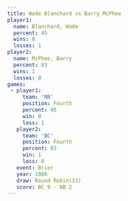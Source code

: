 ```yaml
---
title: Wade Blanchard vs Barry McPhee
player1:               
  name: Blanchard, Wade
  percent: 45          
  wins: 0              
  losses: 1            
player2:               
  name: McPhee, Barry  
  percent: 83          
  wins: 1              
  losses: 0            
games:
 - player1:          
     team: 'NB'      
     position: Fourth
     percent: 45     
     win: 0          
     loss: 1         
   player2:          
     team: 'BC'      
     position: Fourth
     percent: 83     
     win: 1          
     loss: 0         
   event: Brier         
   year: 1986           
   draw: Round Robin(13)
   score: BC 9 - NB 2   
---
```

